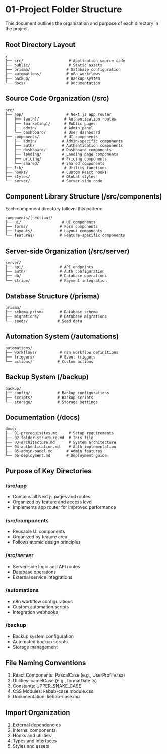 # 01-Project Folder Structure

This document outlines the organization and purpose of each directory in the project.

## Root Directory Layout
```
/
├── src/                    # Application source code
├── public/                 # Static assets
├── prisma/                # Database configuration
├── automations/           # n8n workflows
├── backup/                # Backup system
└── docs/                  # Documentation
```

## Source Code Organization (/src)
```
src/
├── app/                   # Next.js app router
│   ├── (auth)/           # Authentication routes
│   ├── (marketing)/      # Public pages
│   ├── admin/            # Admin panel
│   └── dashboard/        # User dashboard
├── components/           # UI components
│   ├── admin/           # Admin-specific components
│   ├── auth/            # Authentication components
│   ├── dashboard/       # Dashboard components
│   ├── landing/         # Landing page components
│   ├── pricing/         # Pricing components
│   └── shared/          # Shared components
├── lib/                  # Utility functions
├── hooks/               # Custom React hooks
├── styles/              # Global styles
└── server/              # Server-side code
```

## Component Library Structure (/src/components)
Each component directory follows this pattern:
```
components/[section]/
├── ui/                  # UI components
├── forms/              # Form components
├── layouts/            # Layout components
└── features/           # Feature-specific components
```

## Server-side Organization (/src/server)
```
server/
├── api/                # API endpoints
├── auth/               # Auth configuration
├── db/                 # Database operations
└── stripe/             # Payment integration
```

## Database Structure (/prisma)
```
prisma/
├── schema.prisma       # Database schema
├── migrations/         # Database migrations
└── seeds/             # Seed data
```

## Automation System (/automations)
```
automations/
├── workflows/          # n8n workflow definitions
├── triggers/           # Event triggers
└── actions/           # Custom actions
```

## Backup System (/backup)
```
backup/
├── config/            # Backup configurations
├── scripts/           # Backup scripts
└── storage/           # Storage settings
```

## Documentation (/docs)
```
docs/
├── 01-prerequisites.md     # Setup requirements
├── 02-folder-structure.md  # This file
├── 03-architecture.md      # System architecture
├── 04-authentication.md    # Auth implementation
├── 05-admin-panel.md      # Admin features
└── 06-deployment.md       # Deployment guide
```

## Purpose of Key Directories

### /src/app
- Contains all Next.js pages and routes
- Organized by feature and access level
- Implements app router for improved performance

### /src/components
- Reusable UI components
- Organized by feature area
- Follows atomic design principles

### /src/server
- Server-side logic and API routes
- Database operations
- External service integrations

### /automations
- n8n workflow configurations
- Custom automation scripts
- Integration webhooks

### /backup
- Backup system configuration
- Automated backup scripts
- Storage management

## File Naming Conventions
1. React Components: PascalCase (e.g., UserProfile.tsx)
2. Utilities: camelCase (e.g., formatDate.ts)
3. Constants: UPPER_SNAKE_CASE
4. CSS Modules: kebab-case.module.css
5. Documentation: kebab-case.md

## Import Organization
1. External dependencies
2. Internal components
3. Hooks and utilities
4. Types and interfaces
5. Styles and assets
